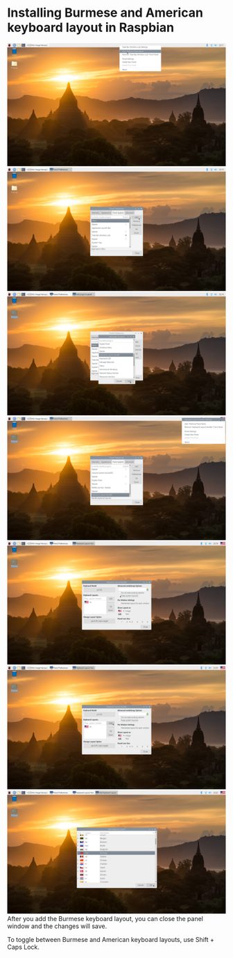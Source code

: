 # Installing Burmese and American keyboard layout in Raspbian



![Dis hyperlink](1.png)
![Dis hyperlink](2.png)
![Dis hyperlink](3.png)
![Dis hyperlink](4.png)
![Dis hyperlink](5.png)
![Dis hyperlink](6.png)
![Dis hyperlink](7.png)
After you add the Burmese keyboard layout, you can close the panel window and the changes will save.

To toggle between Burmese and American keyboard layouts, use Shift + Caps Lock.
